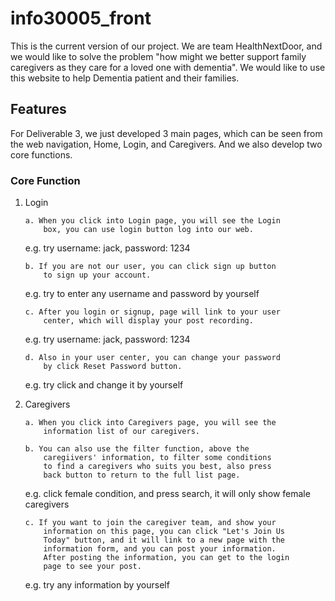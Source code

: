 # info30005_front

This is the current version of our project. We are team HealthNextDoor,
 and we would like to solve the problem "how might we better support family caregivers 
 as they care for a loved one with dementia". We would like to use 
 this website to help Dementia patient and their families.
 
 ## Features
 
 For Deliverable 3, we just developed 3 main pages, which can 
 be seen from the web navigation, Home, Login, and Caregivers. 
 And we also develop two core functions.
 ### Core Function
 1. Login 
 
        a. When you click into Login page, you will see the Login
            box, you can use login button log into our web. 
    e.g. try username: jack, password: 1234
        
        b. If you are not our user, you can click sign up button 
            to sign up your account.
    e.g. try to enter any username and password by yourself
 
        c. After you login or signup, page will link to your user
            center, which will display your post recording. 
    e.g. try username: jack, password: 1234
    
        d. Also in your user center, you can change your password
            by click Reset Password button.
    e.g. try click and change it by yourself
    
 2. Caregivers
 
        a. When you click into Caregivers page, you will see the
            information list of our caregivers.
            
        b. You can also use the filter function, above the 
            caregiivers' information, to filter some conditions
            to find a caregivers who suits you best, also press
            back button to return to the full list page.
     e.g. click female condition, and press search, it will only 
        show female caregivers
        
        c. If you want to join the caregiver team, and show your 
            information on this page, you can click "Let's Join Us
            Today" button, and it will link to a new page with the 
            information form, and you can post your information. 
            After posting the information, you can get to the login 
            page to see your post.
     e.g. try any information by yourself